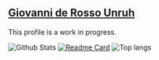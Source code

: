 ## [Giovanni de Rosso Unruh](https://github.com/giovannirosso)
This profile is a work in progress.


![Github Stats](https://github-readme-stats.vercel.app/api?username=giovannirosso&show_icons=true&theme=dark&count_private=true) [![Readme Card](https://github-readme-stats.vercel.app/api/pin/?username=giovannirosso&theme=dark&repo=EnergyIO-esp32)](https://github.com/giovannirosso/EnergyIO-esp32) ![Top langs](https://github-readme-stats.vercel.app/api/top-langs/?username=giovannirosso&theme=dark&layout=compact&count_private=true)
